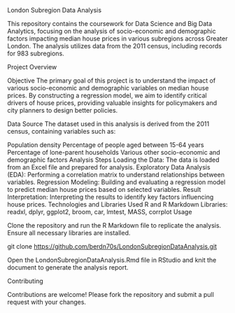 London Subregion Data Analysis

This repository contains the coursework for Data Science and Big Data Analytics, focusing on the analysis of socio-economic and demographic factors impacting median house prices in various subregions across Greater London. The analysis utilizes data from the 2011 census, including records for 983 subregions.

Project Overview

Objective
The primary goal of this project is to understand the impact of various socio-economic and demographic variables on median house prices. By constructing a regression model, we aim to identify critical drivers of house prices, providing valuable insights for policymakers and city planners to design better policies.

Data Source
The dataset used in this analysis is derived from the 2011 census, containing variables such as:

Population density
Percentage of people aged between 15-64 years
Percentage of lone-parent households
Various other socio-economic and demographic factors
Analysis Steps
Loading the Data: The data is loaded from an Excel file and prepared for analysis.
Exploratory Data Analysis (EDA): Performing a correlation matrix to understand relationships between variables.
Regression Modeling: Building and evaluating a regression model to predict median house prices based on selected variables.
Result Interpretation: Interpreting the results to identify key factors influencing house prices.
Technologies and Libraries Used
R and R Markdown
Libraries: readxl, dplyr, ggplot2, broom, car, lmtest, MASS, corrplot
Usage

Clone the repository and run the R Markdown file to replicate the analysis. Ensure all necessary libraries are installed.

git clone https://github.com/berdn70s/LondonSubregionDataAnalysis.git

Open the LondonSubregionDataAnalysis.Rmd file in RStudio and knit the document to generate the analysis report.

Contributing

Contributions are welcome! Please fork the repository and submit a pull request with your changes.


